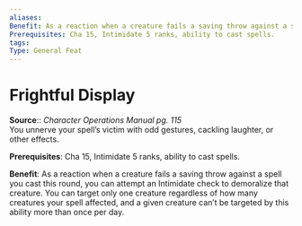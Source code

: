 ```yaml
---
aliases: 
Benefit: As a reaction when a creature fails a saving throw against a spell you cast this round, you can attempt an Intimidate check to demoralize that creature. You can target only one creature regardless of how many creatures your spell affected, and a given creature can’t be targeted by this ability more than once per day.
Prerequisites: Cha 15, Intimidate 5 ranks, ability to cast spells.
tags: 
Type: General Feat
---
```


# Frightful Display

**Source**:: _Character Operations Manual pg. 115_  
You unnerve your spell’s victim with odd gestures, cackling laughter, or other effects.

**Prerequisites**: Cha 15, Intimidate 5 ranks, ability to cast spells.

**Benefit**: As a reaction when a creature fails a saving throw against a spell you cast this round, you can attempt an Intimidate check to demoralize that creature. You can target only one creature regardless of how many creatures your spell affected, and a given creature can’t be targeted by this ability more than once per day.
